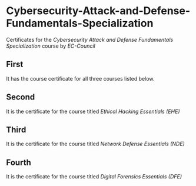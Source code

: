 # Cybersecurity-Attack-and-Defense-Fundamentals-Specialization
Certificates for the *Cybersecurity Attack and Defense Fundamentals Specialization* course by _*EC-Council*_

## First
It has the course certificate for all three courses listed below.

## Second
It is the certificate for the course titled *Ethical Hacking Essentials (EHE)*

## Third
It is the certificate for the course titled *Network Defense Essentials (NDE)*

## Fourth
It is the certificate for the course titled *Digital Forensics Essentials (DFE)*
